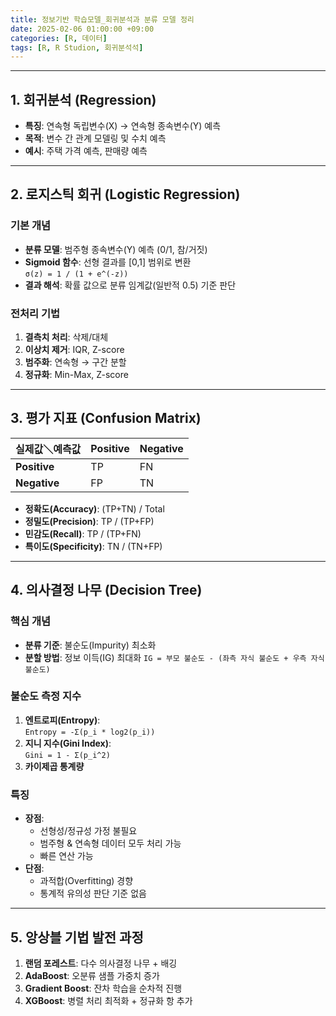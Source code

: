 ```yaml
---
title: 정보기반 학습모델_회귀분석과 분류 모델 정리
date: 2025-02-06 01:00:00 +09:00
categories: [R, 데이터]
tags: [R, R Studion, 회귀분석석]
---
```

<!-- _includes/head.html -->
<script src="https://cdnjs.cloudflare.com/ajax/libs/mathjax/2.7.7/MathJax.js?config=TeX-MML-AM_CHTML"></script>
---

## 1. 회귀분석 (Regression)
- **특징**: 연속형 독립변수(X) → 연속형 종속변수(Y) 예측
- **목적**: 변수 간 관계 모델링 및 수치 예측
- **예시**: 주택 가격 예측, 판매량 예측

---

## 2. 로지스틱 회귀 (Logistic Regression)
### 기본 개념
- **분류 모델**: 범주형 종속변수(Y) 예측 (0/1, 참/거짓)
- **Sigmoid 함수**: 선형 결과를 [0,1] 범위로 변환  
  `σ(z) = 1 / (1 + e^(-z))`
- **결과 해석**: 확률 값으로 분류 임계값(일반적 0.5) 기준 판단

### 전처리 기법
1. **결측치 처리**: 삭제/대체
2. **이상치 제거**: IQR, Z-score
3. **범주화**: 연속형 → 구간 분할
4. **정규화**: Min-Max, Z-score

---

## 3. 평가 지표 (Confusion Matrix)

| 실제값＼예측값 | Positive | Negative |
|---------------|----------|----------|
| **Positive**  | TP       | FN       |
| **Negative**  | FP       | TN       |

- **정확도(Accuracy)**: (TP+TN) / Total  
- **정밀도(Precision)**: TP / (TP+FP)  
- **민감도(Recall)**: TP / (TP+FN)  
- **특이도(Specificity)**: TN / (TN+FP)  

---

## 4. 의사결정 나무 (Decision Tree)
### 핵심 개념
- **분류 기준**: 불순도(Impurity) 최소화
- **분할 방법**: 정보 이득(IG) 최대화
  `IG = 부모 불순도 - (좌측 자식 불순도 + 우측 자식 불순도)`

### 불순도 측정 지수
1. **엔트로피(Entropy)**:  
   `Entropy = -Σ(p_i * log2(p_i))`
2. **지니 지수(Gini Index)**:  
   `Gini = 1 - Σ(p_i^2)`
3. **카이제곱 통계량**

### 특징
- **장점**: 
  - 선형성/정규성 가정 불필요
  - 범주형 & 연속형 데이터 모두 처리 가능
  - 빠른 연산 가능
- **단점**:
  - 과적합(Overfitting) 경향
  - 통계적 유의성 판단 기준 없음

---

## 5. 앙상블 기법 발전 과정
1. **랜덤 포레스트**: 다수 의사결정 나무 + 배깅
2. **AdaBoost**: 오분류 샘플 가중치 증가
3. **Gradient Boost**: 잔차 학습을 순차적 진행
4. **XGBoost**: 병렬 처리 최적화 + 정규화 항 추가